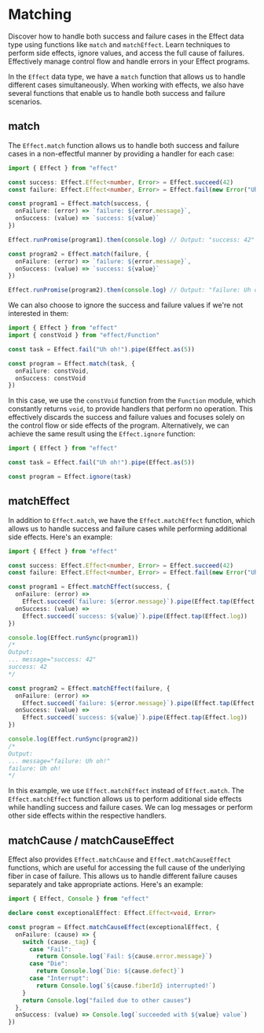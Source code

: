 # Matching

Discover how to handle both success and failure cases in the Effect data type using functions like `match` and `matchEffect`. Learn techniques to perform side effects, ignore values, and access the full cause of failures. Effectively manage control flow and handle errors in your Effect programs.

In the `Effect` data type, we have a `match` function that allows us to handle different cases simultaneously. When working with effects, we also have several functions that enable us to handle both success and failure scenarios.

## match

The `Effect.match` function allows us to handle both success and failure cases in a non-effectful manner by providing a handler for each case:

```ts
import { Effect } from "effect"

const success: Effect.Effect<number, Error> = Effect.succeed(42)
const failure: Effect.Effect<number, Error> = Effect.fail(new Error("Uh oh!"))

const program1 = Effect.match(success, {
  onFailure: (error) => `failure: ${error.message}`,
  onSuccess: (value) => `success: ${value}`
})

Effect.runPromise(program1).then(console.log) // Output: "success: 42"

const program2 = Effect.match(failure, {
  onFailure: (error) => `failure: ${error.message}`,
  onSuccess: (value) => `success: ${value}`
})

Effect.runPromise(program2).then(console.log) // Output: "failure: Uh oh!"
```

We can also choose to ignore the success and failure values if we're not interested in them:

```ts
import { Effect } from "effect"
import { constVoid } from "effect/Function"

const task = Effect.fail("Uh oh!").pipe(Effect.as(5))

const program = Effect.match(task, {
  onFailure: constVoid,
  onSuccess: constVoid
})
```

In this case, we use the `constVoid` function from the `Function` module, which constantly returns `void`, to provide handlers that perform no operation. This effectively discards the success and failure values and focuses solely on the control flow or side effects of the program. Alternatively, we can achieve the same result using the `Effect.ignore` function:

```ts
import { Effect } from "effect"

const task = Effect.fail("Uh oh!").pipe(Effect.as(5))

const program = Effect.ignore(task)
```

## matchEffect

In addition to `Effect.match`, we have the `Effect.matchEffect` function, which allows us to handle success and failure cases while performing additional side effects. Here's an example:

```ts
import { Effect } from "effect"

const success: Effect.Effect<number, Error> = Effect.succeed(42)
const failure: Effect.Effect<number, Error> = Effect.fail(new Error("Uh oh!"))

const program1 = Effect.matchEffect(success, {
  onFailure: (error) =>
    Effect.succeed(`failure: ${error.message}`).pipe(Effect.tap(Effect.log)),
  onSuccess: (value) =>
    Effect.succeed(`success: ${value}`).pipe(Effect.tap(Effect.log))
})

console.log(Effect.runSync(program1))
/*
Output:
... message="success: 42"
success: 42
*/

const program2 = Effect.matchEffect(failure, {
  onFailure: (error) =>
    Effect.succeed(`failure: ${error.message}`).pipe(Effect.tap(Effect.log)),
  onSuccess: (value) =>
    Effect.succeed(`success: ${value}`).pipe(Effect.tap(Effect.log))
})

console.log(Effect.runSync(program2))
/*
Output:
... message="failure: Uh oh!"
failure: Uh oh!
*/
```

In this example, we use `Effect.matchEffect` instead of `Effect.match`. The `Effect.matchEffect` function allows us to perform additional side effects while handling success and failure cases. We can log messages or perform other side effects within the respective handlers.

## matchCause / matchCauseEffect

Effect also provides `Effect.matchCause` and `Effect.matchCauseEffect` functions, which are useful for accessing the full cause of the underlying fiber in case of failure. This allows us to handle different failure causes separately and take appropriate actions. Here's an example:

```ts
import { Effect, Console } from "effect"

declare const exceptionalEffect: Effect.Effect<void, Error>

const program = Effect.matchCauseEffect(exceptionalEffect, {
  onFailure: (cause) => {
    switch (cause._tag) {
      case "Fail":
        return Console.log(`Fail: ${cause.error.message}`)
      case "Die":
        return Console.log(`Die: ${cause.defect}`)
      case "Interrupt":
        return Console.log(`${cause.fiberId} interrupted!`)
    }
    return Console.log("failed due to other causes")
  },
  onSuccess: (value) => Console.log(`succeeded with ${value} value`)
})
```